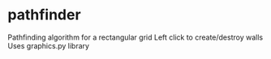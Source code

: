 # pathfinder
Pathfinding algorithm for a rectangular grid
Left click to create/destroy walls
Uses graphics.py library
